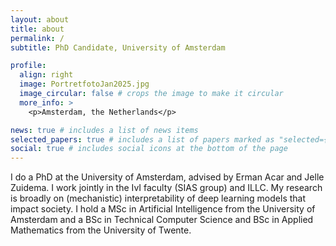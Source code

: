 ```yaml
---
layout: about
title: about
permalink: /
subtitle: PhD Candidate, University of Amsterdam

profile:
  align: right
  image: PortretfotoJan2025.jpg
  image_circular: false # crops the image to make it circular
  more_info: >
    <p>Amsterdam, the Netherlands</p>

news: true # includes a list of news items
selected_papers: true # includes a list of papers marked as "selected={true}"
social: true # includes social icons at the bottom of the page
---
```


I do a PhD at the University of Amsterdam, advised by Erman Acar and Jelle Zuidema. I work jointly in the IvI faculty (SIAS group) and ILLC. My research is broadly on (mechanistic) interpretability of deep learning models that impact society. I hold a MSc in Artificial Intelligence from the University of Amsterdam and a BSc in Technical Computer Science and BSc in Applied Mathematics from the University of Twente. 
